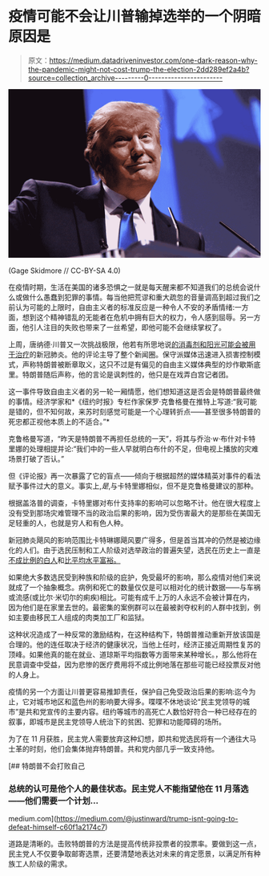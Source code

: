 # 疫情可能不会让川普输掉选举的一个阴暗原因是

> 原文：<https://medium.datadriveninvestor.com/one-dark-reason-why-the-pandemic-might-not-cost-trump-the-election-2dd289ef2a4b?source=collection_archive---------0----------------------->

![](img/996b2604482c90fa46a974faac2b9db3.png)

(Gage Skidmore // CC-BY-SA 4.0)

在疫情时期，生活在美国的诸多恐惧之一就是每天醒来都不知道我们的总统会说什么或做什么愚蠢到犯罪的事情。每当他把荒谬和重大疏忽的音量调高到超过我们之前认为可能的上限时，自由主义者的标准反应是一种令人不安的矛盾情绪:一方面，想到这个精神错乱的无能者在危机中拥有巨大的权力，令人感到屈辱。另一方面，他引人注目的失败也带来了一丝希望，即他可能不会继续掌权了。

上周，唐纳德·川普又一次挑战极限，他若有所思地说[的消毒剂和阳光可能会被用于治疗](https://www.snopes.com/fact-check/trump-disinfectants-covid-19/)的新冠肺炎。他的评论主导了整个新闻圈。保守派媒体迅速进入损害控制模式，声称特朗普被断章取义，这只不过是有偏见的自由主义媒体典型的炒作歇斯底里。特朗普随后声称，他的言论是讽刺性的，他只是在戏弄白宫记者团。

这一事件导致自由主义者的另一轮一厢情愿，他们想知道这是否会是特朗普最终做的事情。经济学家和*《纽约时报》专栏作家保罗·克鲁格曼在推特上写道:“我可能是错的，但不知何故，来苏时刻感觉可能是一个心理转折点——甚至很多特朗普的死忠都正视他本质上的不适合。”*

克鲁格曼写道，“昨天是特朗普不再担任总统的一天”，将其与乔治·w·布什对卡特里娜的处理相提并论:“我们中的一些人早就明白布什的不足，但电视上播放的灾难场景打破了否认。”

但《评论报》再一次暴露了它的盲点——倾向于根据超然的媒体精英对事件的看法赋予事件过大的意义。事实上,*是*,与卡特里娜相似，但不是克鲁格曼建议的那种。

根据盖洛普的调查，卡特里娜对布什支持率的影响可以忽略不计。他在很大程度上没有受到那场灾难管理不当的政治后果的影响，因为受伤害最大的是那些在美国无足轻重的人，也就是穷人和有色人种。

新冠肺炎飓风的影响范围比卡特琳娜飓风要广得多，但是首当其冲的仍然是被边缘化的人们。由于选民压制和工人阶级对选举政治的普遍失望，选民在历史上一直是[不成比例的白人](https://www.brookings.edu/blog/the-avenue/2017/05/18/census-shows-pervasive-decline-in-2016-minority-voter-turnout/)和[比平均水平富裕。](https://www.brookings.edu/blog/fixgov/2016/11/16/economic-marginalization-reality-check/)

如果绝大多数选民受到种族和阶级的庇护，免受最坏的影响，那么疫情对他们来说就成了一个抽象概念。病例和死亡的数量仅仅是可以相对化的统计数据——与车祸或流感(或比尔·米切尔的痢疾)相比。可能有成千上万的人永远不会被计算在内，因为他们是在家里去世的。最密集的案例群可以在最被剥夺权利的人群中找到，例如主要由移民工人组成的肉类加工厂和监狱。

这种状况造成了一种反常的激励结构，在这种结构下，特朗普推动重新开放该国是合理的。他的连任取决于经济的健康状况，当他上任时，经济正接近周期性复苏的顶峰。如果他真的能在就业、道琼斯平均指数等方面带来某种增长。，那么他将在民意调查中受益，因为悲惨的医疗费用将不成比例地落在那些可能已经投票反对他的人身上。

疫情的另一个方面让川普更容易推卸责任，保护自己免受政治后果的影响:迄今为止，它对城市地区和蓝色州的影响要大得多。喋喋不休地谈论“民主党领导的城市”是共和党宣传的主要内容。纽约等城市的高死亡人数恰好符合一种已经存在的叙事，即城市是民主党领导人统治下的贫困、犯罪和功能障碍的场所。

为了在 11 月获胜，民主党人需要放弃这种幻想，即共和党选民将有一个通往大马士革的时刻，他们会集体抛弃特朗普。共和党内部几乎一致支持他。

[](https://medium.com/@justinward/trump-isnt-going-to-defeat-himself-c60f1a2174c7) [## 特朗普不会打败自己

### 总统的认可是他个人的最佳状态。民主党人不能指望他在 11 月落选——他们需要一个计划…

medium.com](https://medium.com/@justinward/trump-isnt-going-to-defeat-himself-c60f1a2174c7) 

道路是清晰的。击败特朗普的方法是提高传统非投票者的投票率。要做到这一点，民主党人不仅要争取邮寄选票，还要清楚地表达对未来的肯定愿景，以满足所有种族工人阶级的需求。